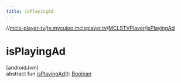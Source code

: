 ```yaml
---
title: isPlayingAd
---
```

//[mcls-player-tv](../../../index.html)/[tv.mycujoo.mclsplayer.tv](../index.html)/[MCLSTVPlayer](index.html)/[isPlayingAd](is-playing-ad.html)



# isPlayingAd



[androidJvm]\
abstract fun [isPlayingAd](is-playing-ad.html)(): [Boolean](https://kotlinlang.org/api/latest/jvm/stdlib/kotlin/-boolean/index.html)




